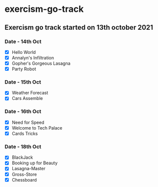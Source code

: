 # exercism-go-track

## Exercism go track started on 13th october 2021

### Date - 14th Oct
- [x] Hello World
- [x] Annalyn's Infiltration
- [x] Gopher's Gorgeous Lasagna
- [x] Party Robot

### Date - 15th Oct
- [x] Weather Forecast
- [x] Cars Assemble

### Date - 16th Oct
- [x] Need for Speed
- [x] Welcome to Tech Palace
- [x] Cards Tricks

### Date - 18th Oct
- [x] BlackJack
- [x] Booking up for Beauty
- [x] Lasagna-Master
- [x] Gross-Store
- [x] Chessboard